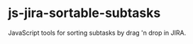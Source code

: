 js-jira-sortable-subtasks
=========================

JavaScript tools for sorting subtasks by drag 'n drop in JIRA.
